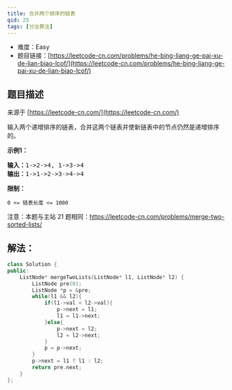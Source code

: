 ```yaml
---
title: 合并两个排序的链表
qid: 25
tags: [分治算法]
---
```



- 难度：Easy
- 题目链接：[https://leetcode-cn.com/problems/he-bing-liang-ge-pai-xu-de-lian-biao-lcof/](https://leetcode-cn.com/problems/he-bing-liang-ge-pai-xu-de-lian-biao-lcof/)


## 题目描述

来源于 [https://leetcode-cn.com/](https://leetcode-cn.com/)

<p>输入两个递增排序的链表，合并这两个链表并使新链表中的节点仍然是递增排序的。</p>

<p><strong>示例1：</strong></p>

<pre><strong>输入：</strong>1-&gt;2-&gt;4, 1-&gt;3-&gt;4
<strong>输出：</strong>1-&gt;1-&gt;2-&gt;3-&gt;4-&gt;4</pre>

<p><strong>限制：</strong></p>

<p><code>0 &lt;= 链表长度 &lt;= 1000</code></p>

<p>注意：本题与主站 21 题相同：<a href="https://leetcode-cn.com/problems/merge-two-sorted-lists/">https://leetcode-cn.com/problems/merge-two-sorted-lists/</a></p>


## 解法：

```c++
class Solution {
public:
    ListNode* mergeTwoLists(ListNode* l1, ListNode* l2) {
        ListNode pre(0);
        ListNode *p = &pre;
        while(l1 && l2){
            if(l1->val < l2->val){
                p->next = l1;
                l1 = l1->next;
            }else{
                p->next = l2;
                l2 = l2->next;
            }
            p = p->next;
        }
        p->next = l1 ? l1 : l2;
        return pre.next;
    }
};
```